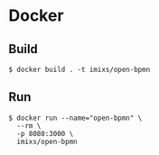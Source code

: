 # Docker

## Build


	$ docker build . -t imixs/open-bpmn

	
## Run

	$ docker run --name="open-bpmn" \
	  --rm \
      -p 8080:3000 \
      imixs/open-bpmn